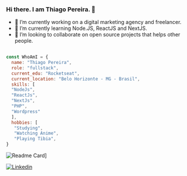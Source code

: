 ### Hi there. I am Thiago Pereira. 👋

- 🔭 I’m currently working on a digital marketing agency and freelancer.
- 🌱 I’m currently learning Node.JS, ReactJS and NextJS.
- 👯 I’m looking to collaborate on open source projects that helps other people.


```javascript
 
const WhoAmI = {
  name: "Thiago Pereira",
  role: "fullstack",
  current_edu: "Rocketseat",
  current_location: "Belo Horizonte - MG - Brasil",
  skills: [
  "NodeJs",
  "ReactJs",
  "NextJs",
  "PHP",
  "Wordpress"
  ],
  hobbies: [
   "Studying",
   "Watching Anime",
   "Playing Tibia",
}
 ```
 

![Readme Card](https://github-readme-stats.vercel.app/api/?username=thiirush&theme=dracula)]

[![Linkedin](https://img.shields.io/badge/LinkedIn-blue)](https://www.linkedin.com/in/thiago-pereira-71347014b)
<!--
**thiirush/thiirush** is a ✨ _special_ ✨ repository because its `README.md` (this file) appears on your GitHub profile.

Here are some ideas to get you started:

- 🔭 I’m currently working on ...
- 🌱 I’m currently learning ...
- 👯 I’m looking to collaborate on ...
- 🤔 I’m looking for help with ...
- 💬 Ask me about ...
- 📫 How to reach me: ...
- 😄 Pronouns: ...
- ⚡ Fun fact: ...
-->
